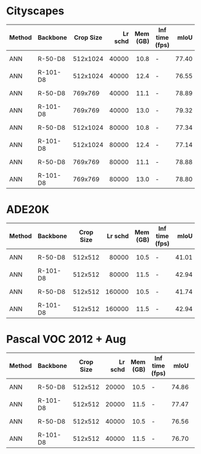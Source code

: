 # Cityscapes
| Method | Backbone | Crop Size | Lr schd | Mem (GB) | Inf time (fps) | mIoU  | mIoU(ms+flip) |                                                                                                                                                                                        download                                                                                                                                                                                        |
|--------|----------|-----------|--------:|---------:|----------------|------:|--------------:|----------------------------------------------------------------------------------------------------------------------------------------------------------------------------------------------------------------------------------------------------------------------------------------------------------------------------------------------------------------------------------------|
| ANN    | R-50-D8  | 512x1024  |   40000 |     10.8 | -              | 77.40 |         78.57 | [model](https://open-mmlab.s3.ap-northeast-2.amazonaws.com/mmsegmentation/models/ann/ann_r50-d8_512x1024_40k_cityscapes/ann_r50-d8_512x1024_40k_cityscapes_20200605_095211-049fc292.pth) &#124; [log](https://open-mmlab.s3.ap-northeast-2.amazonaws.com/mmsegmentation/models/ann/ann_r50-d8_512x1024_40k_cityscapes/ann_r50-d8_512x1024_40k_cityscapes_20200605_095211.log.json)     |
| ANN    | R-101-D8 | 512x1024  |   40000 |     12.4 | -              | 76.55 |         78.85 | [model](https://open-mmlab.s3.ap-northeast-2.amazonaws.com/mmsegmentation/models/ann/ann_r101-d8_512x1024_40k_cityscapes/ann_r101-d8_512x1024_40k_cityscapes_20200605_095243-adf6eece.pth) &#124; [log](https://open-mmlab.s3.ap-northeast-2.amazonaws.com/mmsegmentation/models/ann/ann_r101-d8_512x1024_40k_cityscapes/ann_r101-d8_512x1024_40k_cityscapes_20200605_095243.log.json) |
| ANN    | R-50-D8  | 769x769   |   40000 |     11.1 | -              | 78.89 |         80.46 | [model](https://open-mmlab.s3.ap-northeast-2.amazonaws.com/mmsegmentation/models/ann/ann_r50-d8_769x769_40k_cityscapes/ann_r50-d8_769x769_40k_cityscapes_20200530_025712-2b46b04d.pth) &#124; [log](https://open-mmlab.s3.ap-northeast-2.amazonaws.com/mmsegmentation/models/ann/ann_r50-d8_769x769_40k_cityscapes/ann_r50-d8_769x769_40k_cityscapes_20200530_025712.log.json)         |
| ANN    | R-101-D8 | 769x769   |   40000 |     13.0 | -              | 79.32 |         80.94 | [model](https://open-mmlab.s3.ap-northeast-2.amazonaws.com/mmsegmentation/models/ann/ann_r101-d8_769x769_40k_cityscapes/ann_r101-d8_769x769_40k_cityscapes_20200530_025720-059bff28.pth) &#124; [log](https://open-mmlab.s3.ap-northeast-2.amazonaws.com/mmsegmentation/models/ann/ann_r101-d8_769x769_40k_cityscapes/ann_r101-d8_769x769_40k_cityscapes_20200530_025720.log.json)     |
| ANN    | R-50-D8  | 512x1024  |   80000 |     10.8 | -              | 77.34 |         78.65 | [model](https://open-mmlab.s3.ap-northeast-2.amazonaws.com/mmsegmentation/models/ann/ann_r50-d8_512x1024_80k_cityscapes/ann_r50-d8_512x1024_80k_cityscapes_20200607_101911-5a9ad545.pth) &#124; [log](https://open-mmlab.s3.ap-northeast-2.amazonaws.com/mmsegmentation/models/ann/ann_r50-d8_512x1024_80k_cityscapes/ann_r50-d8_512x1024_80k_cityscapes_20200607_101911.log.json)     |
| ANN    | R-101-D8 | 512x1024  |   80000 |     12.4 | -              | 77.14 |         78.81 | [model](https://open-mmlab.s3.ap-northeast-2.amazonaws.com/mmsegmentation/models/ann/ann_r101-d8_512x1024_80k_cityscapes/ann_r101-d8_512x1024_80k_cityscapes_20200607_013728-aceccc6e.pth) &#124; [log](https://open-mmlab.s3.ap-northeast-2.amazonaws.com/mmsegmentation/models/ann/ann_r101-d8_512x1024_80k_cityscapes/ann_r101-d8_512x1024_80k_cityscapes_20200607_013728.log.json) |
| ANN    | R-50-D8  | 769x769   |   80000 |     11.1 | -              | 78.88 |         80.57 | [model](https://open-mmlab.s3.ap-northeast-2.amazonaws.com/mmsegmentation/models/ann/ann_r50-d8_769x769_80k_cityscapes/ann_r50-d8_769x769_80k_cityscapes_20200607_044426-cc7ff323.pth) &#124; [log](https://open-mmlab.s3.ap-northeast-2.amazonaws.com/mmsegmentation/models/ann/ann_r50-d8_769x769_80k_cityscapes/ann_r50-d8_769x769_80k_cityscapes_20200607_044426.log.json)         |
| ANN    | R-101-D8 | 769x769   |   80000 |     13.0 | -              | 78.80 |         80.34 | [model](https://open-mmlab.s3.ap-northeast-2.amazonaws.com/mmsegmentation/models/ann/ann_r101-d8_769x769_80k_cityscapes/ann_r101-d8_769x769_80k_cityscapes_20200607_013713-a9d4be8d.pth) &#124; [log](https://open-mmlab.s3.ap-northeast-2.amazonaws.com/mmsegmentation/models/ann/ann_r101-d8_769x769_80k_cityscapes/ann_r101-d8_769x769_80k_cityscapes_20200607_013713.log.json)     |

# ADE20K
| Method | Backbone | Crop Size | Lr schd | Mem (GB) | Inf time (fps) | mIoU  | mIoU(ms+flip) |                                                                                                                                                                                download                                                                                                                                                                                |
|--------|----------|-----------|--------:|---------:|----------------|------:|--------------:|------------------------------------------------------------------------------------------------------------------------------------------------------------------------------------------------------------------------------------------------------------------------------------------------------------------------------------------------------------------------|
| ANN    | R-50-D8  | 512x512   |   80000 |     10.5 | -              | 41.01 |         42.30 | [model](https://open-mmlab.s3.ap-northeast-2.amazonaws.com/mmsegmentation/models/ann/ann_r50-d8_512x512_80k_ade20k/ann_r50-d8_512x512_80k_ade20k_20200615_014818-26f75e11.pth) &#124; [log](https://open-mmlab.s3.ap-northeast-2.amazonaws.com/mmsegmentation/models/ann/ann_r50-d8_512x512_80k_ade20k/ann_r50-d8_512x512_80k_ade20k_20200615_014818.log.json)         |
| ANN    | R-101-D8 | 512x512   |   80000 |     11.5 | -              | 42.94 |         44.18 | [model](https://open-mmlab.s3.ap-northeast-2.amazonaws.com/mmsegmentation/models/ann/ann_r101-d8_512x512_80k_ade20k/ann_r101-d8_512x512_80k_ade20k_20200615_014818-c0153543.pth) &#124; [log](https://open-mmlab.s3.ap-northeast-2.amazonaws.com/mmsegmentation/models/ann/ann_r101-d8_512x512_80k_ade20k/ann_r101-d8_512x512_80k_ade20k_20200615_014818.log.json)     |
| ANN    | R-50-D8  | 512x512   |  160000 |     10.5 | -              | 41.74 |         42.62 | [model](https://open-mmlab.s3.ap-northeast-2.amazonaws.com/mmsegmentation/models/ann/ann_r50-d8_512x512_160k_ade20k/ann_r50-d8_512x512_160k_ade20k_20200615_231733-892247bc.pth) &#124; [log](https://open-mmlab.s3.ap-northeast-2.amazonaws.com/mmsegmentation/models/ann/ann_r50-d8_512x512_160k_ade20k/ann_r50-d8_512x512_160k_ade20k_20200615_231733.log.json)     |
| ANN    | R-101-D8 | 512x512   |  160000 |     11.5 | -              | 42.94 |         44.06 | [model](https://open-mmlab.s3.ap-northeast-2.amazonaws.com/mmsegmentation/models/ann/ann_r101-d8_512x512_160k_ade20k/ann_r101-d8_512x512_160k_ade20k_20200615_231733-955eb1ec.pth) &#124; [log](https://open-mmlab.s3.ap-northeast-2.amazonaws.com/mmsegmentation/models/ann/ann_r101-d8_512x512_160k_ade20k/ann_r101-d8_512x512_160k_ade20k_20200615_231733.log.json) |

# Pascal VOC 2012 + Aug
| Method | Backbone | Crop Size | Lr schd | Mem (GB) | Inf time (fps) | mIoU  | mIoU(ms+flip) |                                                                                                                                                                                  download                                                                                                                                                                                  |
|--------|----------|-----------|--------:|---------:|----------------|------:|--------------:|----------------------------------------------------------------------------------------------------------------------------------------------------------------------------------------------------------------------------------------------------------------------------------------------------------------------------------------------------------------------------|
| ANN    | R-50-D8  | 512x512   |   20000 |     10.5 | -              | 74.86 |         76.13 | [model](https://open-mmlab.s3.ap-northeast-2.amazonaws.com/mmsegmentation/models/ann/ann_r50-d8_512x512_20k_voc12aug/ann_r50-d8_512x512_20k_voc12aug_20200617_222246-dfcb1c62.pth) &#124; [log](https://open-mmlab.s3.ap-northeast-2.amazonaws.com/mmsegmentation/models/ann/ann_r50-d8_512x512_20k_voc12aug/ann_r50-d8_512x512_20k_voc12aug_20200617_222246.log.json)     |
| ANN    | R-101-D8 | 512x512   |   20000 |     11.5 | -              | 77.47 |         78.70 | [model](https://open-mmlab.s3.ap-northeast-2.amazonaws.com/mmsegmentation/models/ann/ann_r101-d8_512x512_20k_voc12aug/ann_r101-d8_512x512_20k_voc12aug_20200617_222246-2fad0042.pth) &#124; [log](https://open-mmlab.s3.ap-northeast-2.amazonaws.com/mmsegmentation/models/ann/ann_r101-d8_512x512_20k_voc12aug/ann_r101-d8_512x512_20k_voc12aug_20200617_222246.log.json) |
| ANN    | R-50-D8  | 512x512   |   40000 |     10.5 | -              | 76.56 |         77.51 | [model](https://open-mmlab.s3.ap-northeast-2.amazonaws.com/mmsegmentation/models/ann/ann_r50-d8_512x512_40k_voc12aug/ann_r50-d8_512x512_40k_voc12aug_20200613_231314-b5dac322.pth) &#124; [log](https://open-mmlab.s3.ap-northeast-2.amazonaws.com/mmsegmentation/models/ann/ann_r50-d8_512x512_40k_voc12aug/ann_r50-d8_512x512_40k_voc12aug_20200613_231314.log.json)     |
| ANN    | R-101-D8 | 512x512   |   40000 |     11.5 | -              | 76.70 |         78.06 | [model](https://open-mmlab.s3.ap-northeast-2.amazonaws.com/mmsegmentation/models/ann/ann_r101-d8_512x512_40k_voc12aug/ann_r101-d8_512x512_40k_voc12aug_20200613_231314-bd205bbe.pth) &#124; [log](https://open-mmlab.s3.ap-northeast-2.amazonaws.com/mmsegmentation/models/ann/ann_r101-d8_512x512_40k_voc12aug/ann_r101-d8_512x512_40k_voc12aug_20200613_231314.log.json) |
